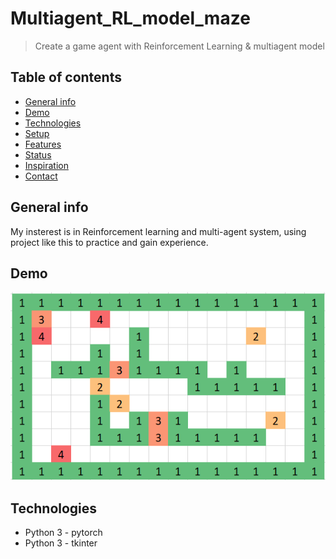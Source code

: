 # Multiagent_RL_model_maze
 > Create a game agent with Reinforcement Learning  & multiagent model

## Table of contents
* [General info](#general-info)
* [Demo](#demo)
* [Technologies](#technologies)
* [Setup](#setup)
* [Features](#features)
* [Status](#status)
* [Inspiration](#inspiration)
* [Contact](#contact)

## General info
My insterest is in Reinforcement learning and multi-agent system, using project like this to practice and gain experience. 

## Demo
![Example Demo](img/maze.png)

## Technologies
* Python 3 - pytorch
* Python 3 - tkinter